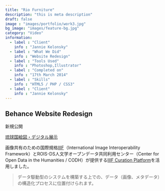 ```yaml
---
title: "Rio Furniture"
description: "this is meta description"
draft: false
image : "images/portfolio/work3.jpg"
bg_image: "images/feature-bg.jpg"
category: "Video"
information:
  - label : "Client"
    info : "Jannie Kelonsky"
  - label : "What We Did"
    info : "Website Redesign"
  - label : "Tools Used"
    info : "Photoshop,Illustrator"
  - label : "Completed on"
    info : "17th March 2014"
  - label : "Skills"
    info : "HTML5 / PHP / CSS3"
  - label : "Client"
    info : "Jannie Kelonsky"
---
```


## Behance Website Redesign

新規公開

<!--more-->

[琉球国絵図・デジタル展示](https://kuniezu.web.app/)

画像共有のための国際規格[IIIF](https://iiif.io/)（International Image Interoperability Framework）とROIS-DS人文学オープンデータ共同利用センター（Center for Open Data in the Humanities / CODH）が提供する[IIIF Curation Platform](http://codh.rois.ac.jp/icp/)を活用しました。

> データ駆動型のシステムを構築する上での、データ（画像、メタデータ）の構造化プロセスに位置付けられます。

